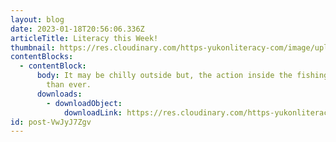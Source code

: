 ```yaml
---
layout: blog
date: 2023-01-18T20:56:06.336Z
articleTitle: Literacy this Week!
thumbnail: https://res.cloudinary.com/https-yukonliteracy-com/image/upload/q_35/v1674679981/fishing_fxykqs.jpg
contentBlocks:
  - contentBlock:
      body: It may be chilly outside but, the action inside the fishing hut is hotter
        than ever.
      downloads:
        - downloadObject:
            downloadLink: https://res.cloudinary.com/https-yukonliteracy-com/image/upload/q_35/v1674679988/Hardwater_Fishing_cozonp.pdf
id: post-VwJyJ7Zgv
---
```

